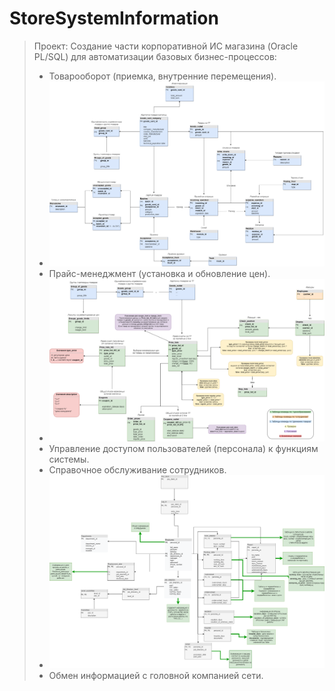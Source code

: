 # StoreSystemInformation
> Проект: Создание части корпоративной ИС магазина (Oracle PL/SQL) для автоматизации базовых бизнес-процессов:
> *   Товарооборот (приемка, внутренние перемещения).
> *   ![Image](https://github.com/bamgordeev/StoreSystemInformation/blob/main/Движение%20товаров.png)
> *   Прайс-менеджмент (установка и обновление цен).
> *   ![Image](https://github.com/bamgordeev/StoreSystemInformation/blob/main/Ценообразование.png)
> *   Управление доступом пользователей (персонала) к функциям системы.
> *   Справочное обслуживание сотрудников.
> *   ![Image](https://github.com/bamgordeev/StoreSystemInformation/blob/main/Персонал.png)
> *   Обмен информацией с головной компанией сети.
